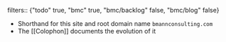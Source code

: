 filters:: {"todo" true, "bmc" true, "bmc/backlog" false, "bmc/blog" false}

- Shorthand for this site and root domain name `bmannconsulting.com`
- The [[Colophon]] documents the evolution of it